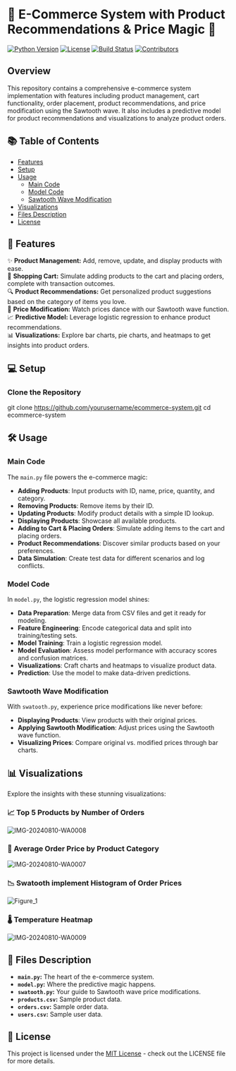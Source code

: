 # 🌟 E-Commerce System with Product Recommendations & Price Magic 🌟

[![Python Version](https://img.shields.io/badge/Python-3.8%2B-blue.svg)](https://www.python.org/)
[![License](https://img.shields.io/badge/License-MIT-green.svg)](LICENSE)
[![Build Status](https://img.shields.io/badge/Build-Passing-brightgreen.svg)](https://github.com/yourusername/ecommerce-system)
[![Contributors](https://img.shields.io/badge/Contributors-1-orange.svg)](https://github.com/yourusername/ecommerce-system/graphs/contributors)

## Overview
This repository contains a comprehensive e-commerce system implementation with features including product management, cart functionality, order placement, product recommendations, and price modification using the Sawtooth wave. It also includes a predictive model for product recommendations and visualizations to analyze product orders.

## 📚 Table of Contents

- [Features](#features)
- [Setup](#setup)
- [Usage](#usage)
  - [Main Code](#main-code)
  - [Model Code](#model-code)
  - [Sawtooth Wave Modification](#sawtooth-wave-modification)
- [Visualizations](#visualizations)
- [Files Description](#files-description)
- [License](#license)

## 🚀 Features

✨ **Product Management:** Add, remove, update, and display products with ease.  
🛒 **Shopping Cart:** Simulate adding products to the cart and placing orders, complete with transaction outcomes.  
🔍 **Product Recommendations:** Get personalized product suggestions based on the category of items you love.  
🔧 **Price Modification:** Watch prices dance with our Sawtooth wave function.  
📈 **Predictive Model:** Leverage logistic regression to enhance product recommendations.  
📊 **Visualizations:** Explore bar charts, pie charts, and heatmaps to get insights into product orders.

## 💻 Setup

### Clone the Repository
git clone https://github.com/yourusername/ecommerce-system.git
cd ecommerce-system

## 🛠️ Usage

### Main Code

The `main.py` file powers the e-commerce magic:

- **Adding Products**: Input products with ID, name, price, quantity, and category.
- **Removing Products**: Remove items by their ID.
- **Updating Products**: Modify product details with a simple ID lookup.
- **Displaying Products**: Showcase all available products.
- **Adding to Cart & Placing Orders**: Simulate adding items to the cart and placing orders.
- **Product Recommendations**: Discover similar products based on your preferences.
- **Data Simulation**: Create test data for different scenarios and log conflicts.

### Model Code

In `model.py`, the logistic regression model shines:

- **Data Preparation**: Merge data from CSV files and get it ready for modeling.
- **Feature Engineering**: Encode categorical data and split into training/testing sets.
- **Model Training**: Train a logistic regression model.
- **Model Evaluation**: Assess model performance with accuracy scores and confusion matrices.
- **Visualizations**: Craft charts and heatmaps to visualize product data.
- **Prediction**: Use the model to make data-driven predictions.

### Sawtooth Wave Modification

With `swatooth.py`, experience price modifications like never before:

- **Displaying Products**: View products with their original prices.
- **Applying Sawtooth Modification**: Adjust prices using the Sawtooth wave function.
- **Visualizing Prices**: Compare original vs. modified prices through bar charts.


## 📊 Visualizations

Explore the insights with these stunning visualizations:

### 📈 Top 5 Products by Number of Orders
![IMG-20240810-WA0008](https://github.com/user-attachments/assets/ba9e2689-c192-45c0-94a5-3610728f57c8)


### 🥧 Average Order Price by Product Category

![IMG-20240810-WA0007](https://github.com/user-attachments/assets/4d4db86a-9900-49b9-a8af-af719cc2b393)

### 📉 Swatooth implement Histogram of Order Prices
![Figure_1](https://github.com/user-attachments/assets/d86338b1-b4c9-4c89-821f-be05c6a77f15)


### 🌡️ Temperature Heatmap
![IMG-20240810-WA0009](https://github.com/user-attachments/assets/f80a992a-f766-4162-bff8-3aa9914b0770)



## 📁 Files Description

- **`main.py`:** The heart of the e-commerce system.  
- **`model.py`:** Where the predictive magic happens.  
- **`swatooth.py`:** Your guide to Sawtooth wave price modifications.  
- **`products.csv`:** Sample product data.  
- **`orders.csv`:** Sample order data.  
- **`users.csv`:** Sample user data.


## 📜 License

This project is licensed under the [MIT License](LICENSE) - check out the LICENSE file for more details.





























